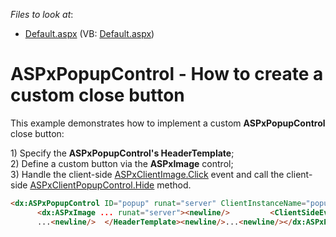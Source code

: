 <!-- default file list -->
*Files to look at*:

* [Default.aspx](./CS/WebSite/Default.aspx) (VB: [Default.aspx](./VB/WebSite/Default.aspx))
<!-- default file list end -->
# ASPxPopupControl - How to create a custom close button


<p>This example demonstrates how to implement a custom <strong>ASPxPopupControl</strong> close button:</p><p>1) Specify the <strong>ASPxPopupControl's HeaderTemplate</strong>;<br />
2) Define a custom button via the <strong>ASPxImage</strong> control;<br />
3) Handle the client-side <a href="http://documentation.devexpress.com/#AspNet/DevExpressWebASPxEditorsScriptsASPxClientStaticEdit_Clicktopic"><u>ASPxClientImage.Click</u></a> event and call the client-side <a href="http://documentation.devexpress.com/#AspNet/DevExpressWebASPxPopupControlScriptsASPxClientPopupControlBase_Hidetopic"><u>ASPxClientPopupCont</u><u>r</u><u>ol.Hide</u></a> method.</p>

```aspx
<dx:ASPxPopupControl ID="popup" runat="server" ClientInstanceName="popup" ShowOnPageLoad="true" CloseAction="CloseButton"><newline/>  <HeaderTemplate><newline/>      ...<newline/>
      <dx:ASPxImage ... runat="server"><newline/>         <ClientSideEvents Click="function(s, e){<newline/>             popup.Hide();<newline/>         }" /><newline/>      </dx:ASPxImage><newline/>
      ...<newline/>  </HeaderTemplate><newline/>...<newline/></dx:ASPxPopupControl> <newline/>
```

<p> </p>

<br/>


